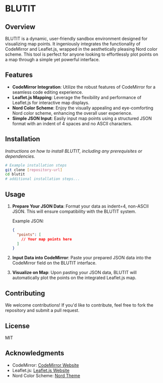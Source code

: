 # BLUTIT

## Overview

BLUTIT is a dynamic, user-friendly sandbox environment designed for visualizing map points. It ingeniously integrates the functionality of CodeMirror and Leaflet.js, wrapped in the aesthetically pleasing Nord color scheme. This tool is perfect for anyone looking to effortlessly plot points on a map through a simple yet powerful interface.

## Features

- **CodeMirror Integration**: Utilize the robust features of CodeMirror for a seamless code editing experience.
- **Leaflet.js Mapping**: Leverage the flexibility and performance of Leaflet.js for interactive map displays.
- **Nord Color Scheme**: Enjoy the visually appealing and eye-comforting Nord color scheme, enhancing the overall user experience.
- **Simple JSON Input**: Easily input map points using a structured JSON format with an indent of 4 spaces and no ASCII characters.

## Installation

*Instructions on how to install BLUTIT, including any prerequisites or dependencies.*

```bash
# Example installation steps
git clone [repository-url]
cd blutit
# additional installation steps...
```

## Usage

1. **Prepare Your JSON Data**: Format your data as indent=4, non-ASCII JSON. This will ensure compatibility with the BLUTIT system.
   
   Example JSON:
   ```json
   {
     "points": [
       // Your map points here
     ]
   }
   ```

2. **Input Data into CodeMirror**: Paste your prepared JSON data into the CodeMirror field on the BLUTIT interface.

3. **Visualize on Map**: Upon pasting your JSON data, BLUTIT will automatically plot the points on the integrated Leaflet.js map.

## Contributing

We welcome contributions! If you'd like to contribute, feel free to fork the repository and submit a pull request.

## License

MIT

## Acknowledgments

- CodeMirror: [CodeMirror Website](https://codemirror.net/)
- Leaflet.js: [Leaflet.js Website](https://leafletjs.com/)
- Nord Color Scheme: [Nord Theme](https://www.nordtheme.com/)
